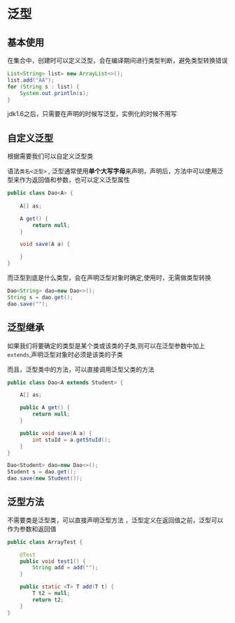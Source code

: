 # 泛型

## 基本使用

在集合中，创建时可以定义泛型，会在编译期间进行类型判断，避免类型转换错误

```java
List<String> list= new ArrayList<>();
list.add("AA");
for (String s : list) {
    System.out.println(s);
}
```

jdk1.6之后，只需要在声明的时候写泛型，实例化的时候不用写



## 自定义泛型

根据需要我们可以自定义泛型类

语法`类名<泛型>` , 泛型通常使用**单个大写字母**来声明，声明后，方法中可以使用泛型来作为返回值和参数，也可以定义泛型属性

```java
public class Dao<A> {
    
    A[] as;

    A get() {
        return null;
    }

    void save(A a) {

    }
}
```

而泛型到底是什么类型，会在声明泛型对象时确定,使用时，无需做类型转换

```java
Dao<String> dao=new Dao<>();
String s = dao.get();
dao.save("");
```

## 泛型继承

如果我们将要确定的类型是某个类或该类的子类,则可以在泛型参数中加上`extends`,声明泛型对象时必须是该类的子类

而且，泛型类中的方法，可以直接调用泛型父类的方法

```java
public class Dao<A extends Student> {

    A[] as;

    public A get() {
        return null;
    }

    public void save(A a) {
        int stuId = a.getStuId();
    }
}
```

```java
Dao<Student> dao=new Dao<>();
Student s = dao.get();
dao.save(new Student());
```



## 泛型方法

不需要类是泛型类，可以直接声明泛型方法 ，泛型定义在返回值之前，泛型可以作为参数和返回值

```java
public class ArrayTest {

    @Test
    public void test1() {
        String add = add("");
    }

    public static <T> T add(T t) {
        T t2 = null;
        return t2;
    }
}
```

